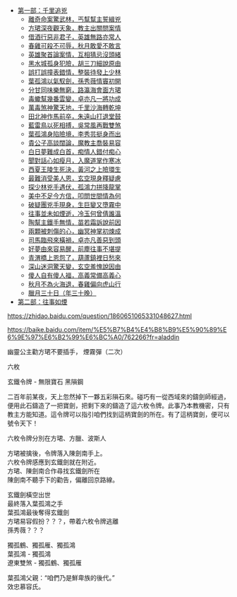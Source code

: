 -   [第一部：千里追兇](xm1-00.md)
    -   [離奇命案驚武林，丐幫幫主誓緝兇](xm1-01.md)
    -   [方珺深夜觀天象，教主出關問案情](xm1-02.md)
    -   [借酒行惡非君子，英雄無路亦常人](xm1-03.md)
    -   [春雞可殺不可辱，秋月敢愛不敢言](xm1-04.md)
    -   [英雄聚首論案情，互相猜忌沒頭緒](xm1-05.md)
    -   [黑水城孤身犯險，胡三刀細說原由](xm2-01.md)
    -   [誤打誤撞表錯情，整裝待發上少林](xm1-06.md)
    -   [葉孤鴻以氣馭劍，孫秀薇情竇初開](xm1-07.md)
    -   [分甘同味樂無窮，路瀛海會面方珺](xm1-08.md)
    -   [毒蠍幫幾番雲變，卓亦凡一將功成](xm2-02.md)
    -   [萬毒煞神驚天地，千里沙海轉乾坤](xm2-03.md)
    -   [田北神作馬前卒，朱遠山打退堂鼓](xm1-09.md)
    -   [藍雷鳥以死相搏，吳常風再戰雙煞](xm1-09b.md)
    -   [葉孤鴻身陷險境，李秀芸挺身而出](xm1-10.md)
    -   [貴公子高談闊論，魔教主喬裝易容](xm1-11.md)
    -   [白日夢難成白首，痴情人錯付痴心](xm2-04.md)
    -   [聞對話心如瘦月，入魔道掌作寒冰](xm2-05.md)
    -   [西夏王陵生死決，黃河之上險環生](xm2-06.md)
    -   [最難消受美人恩，玄空現身釋疑慮](xm1-12.md)
    -   [探少林兇手遇伏，孤鴻力拼降龍掌](xm1-13.md)
    -   [美中不足今方信，叩問世間情為何](xm1-14.md)
    -   [破疑團兇手現身，生巨變又墮霧中](xm1-15.md)
    -   [往事並未如煙逝，冷玉何曾倩誰溫](xm2-07.md)
    -   [陶幫主鐵手無情，苗若霜訴說前因](xm1-16.md)
    -   [兩顆被刺傷的心，幽冥神掌初煉成](xm2-08.md)
    -   [司馬臨飛來橫禍，卓亦凡善惡到頭](xm2-09.md)
    -   [好夢由來容易醒，前塵往事不堪提](xm2-10.md)
    -   [青渭橋上恩怨了，葫蘆鎮裡日愁來](xm2-11.md)
    -   [深山迷洞驚天變，玄空羞愧說因由](xm1-17.md)
    -   [傻人自有傻人福，高義常備高義心](xm2-12.md)
    -   [秋月不為火海退，春雞偏向虎山行](xm2-13.md)
    -   [臘月三十日（年三十晚）](xm2-14.md)
-   [第二部：往事如煙](xm2-00.md)



https://zhidao.baidu.com/question/1860651065331048627.html

https://baike.baidu.com/item/%E5%B7%B4%E4%B8%B9%E5%90%89%E6%9E%97%E6%B2%99%E6%BC%A0/762266?fr=aladdin


幽靈公主勸方珺不要插手， 煙霧彈（二次）

六枚

玄鐵令牌 - 無限寶石
黑隕鋼

二百年前某夜，天上忽然掉下一夥五彩隕石來。碰巧有一從西域來的鑄劍師經過，便用此石鑄造了一把寶劍，把剩下來的鑄造了這六枚令牌。此事乃本教機密，只有教主方能知道。這令牌可以指引咱們找到這柄寶劍的所在。有了這柄寶劍，便可以號令天下！

六枚令牌分別在方珺、方臘、波斯人

方珺被擒後，令牌落入陳劍南手上。  
六枚令牌感應到玄鐵劍就在附近。  
方珺、陳劍南合作尋找玄鐵劍所在  
陳劍南不聽手下的勸告，偏離回京路線。

玄鐵劍橫空出世  
最終落入葉孤鴻之手  
葉孤鴻最後奪得玄鐵劍  
方珺易容假扮？？？，帶着六枚令牌逃離  
孫秀薇？？？

獨孤鶴、獨孤雁、獨孤鴻  
葉孤鴻 - 獨孤鴻  
遼東雙煞 - 獨孤鶴、獨孤雁

葉孤鴻父親：“咱們乃是鮮卑族的後代。”  
效忠慕容氏。

